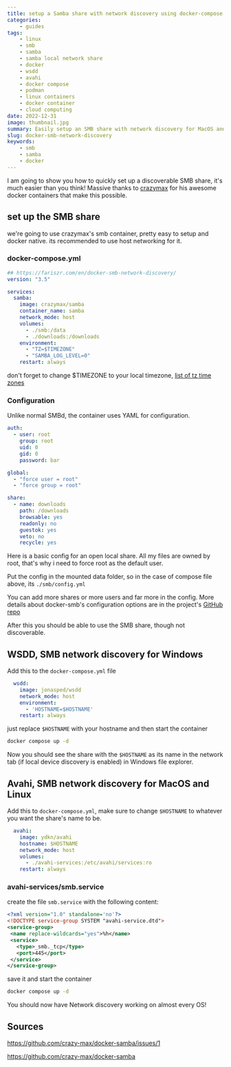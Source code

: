```yaml
---
title: setup a Samba share with network discovery using docker-compose
categories: 
    - guides
tags:
    - linux
    - smb
    - samba
    - samba local network share
    - docker
    - wsdd
    - avahi
    - docker compose
    - podman
    - linux containers
    - docker container
    - cloud computing
date: 2022-12-31
image: thumbnail.jpg
summary: Easily setup an SMB share with network discovery for MacOS and windows using docker and Docker-compose
slug: docker-smb-network-discovery
keywords: 
    - smb
    - samba 
    - docker
---
```


I am going to show you how to quickly set up a discoverable SMB share, it's much easier than you think!
Massive thanks to [crazymax](https://crazymax.dev/) for his awesome docker containers that make this possible.

## set up the SMB share
we're going to use crazymax's smb container, pretty easy to setup and docker native.
its recommended to use host networking for it.

### docker-compose.yml

```yaml
## https://fariszr.com/en/docker-smb-network-discovery/
version: "3.5"

services:
  samba:
    image: crazymax/samba
    container_name: samba
    network_mode: host
    volumes:
      - ./smb:/data
      - ./downloads:/downloads
    environment:
      - "TZ=$TIMEZONE"
      - "SAMBA_LOG_LEVEL=0"
    restart: always
```
don't forget to change $TIMEZONE to your local timezone, [list of tz time zones](https://wikipedia.org/wiki/List_of_tz_database_time_zones)

### Configuration

Unlike normal SMBd, the container uses YAML for configuration.

```yaml
auth:
  - user: root
    group: root
    uid: 0
    gid: 0
    password: bar

global:
  - "force user = root"
  - "force group = root"

share:
  - name: downloads
    path: /downloads
    browsable: yes
    readonly: no
    guestok: yes
    veto: no
    recycle: yes 
```
Here is a basic config for an open local share.
All my files are owned by root, that's why i need to force root as the default user.

Put the config in the mounted data folder, so in the case of compose file above, its `./smb/config.yml`

You can add more shares or more users and far more in the config.
More details about docker-smb's configuration options are in the project's [GitHub repo](https://github.com/crazy-max/docker-samba)

After this you should be able to use the SMB share, though not discoverable.

## WSDD, SMB network discovery for Windows

Add this to the `docker-compose.yml` file

```yaml
  wsdd:
    image: jonasped/wsdd
    network_mode: host
    environment:
      - 'HOSTNAME=$HOSTNAME'
    restart: always
```
just replace `$HOSTNAME` with your hostname and then start the container

```bash
docker compose up -d
```

Now you should see the share with the `$HOSTNAME` as its name in the network tab (if local device discovery is enabled) in Windows file explorer.

## Avahi, SMB network discovery for MacOS and Linux

Add this to `docker-compose.yml`, make sure to change `$HOSTNAME` to whatever you want the share's name to be.

```yaml
  avahi:
    image: ydkn/avahi
    hostname: $HOSTNAME
    network_mode: host
    volumes:
      - ./avahi-services:/etc/avahi/services:ro
    restart: always
```

### avahi-services/smb.service
create the file `smb.service` with the following content:

```xml
<?xml version="1.0" standalone='no'?>
<!DOCTYPE service-group SYSTEM "avahi-service.dtd">
<service-group>
 <name replace-wildcards="yes">%h</name>
 <service>
   <type>_smb._tcp</type>
   <port>445</port>
 </service>
</service-group>
```

save it and start the container
```bash
docker compose up -d
```

You should now have Network discovery working on almost every OS!

## Sources

https://github.com/crazy-max/docker-samba/issues/1

https://github.com/crazy-max/docker-samba